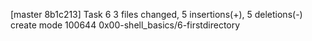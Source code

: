 [master 8b1c213] Task 6
 3 files changed, 5 insertions(+), 5 deletions(-)
 create mode 100644 0x00-shell_basics/6-firstdirectory
